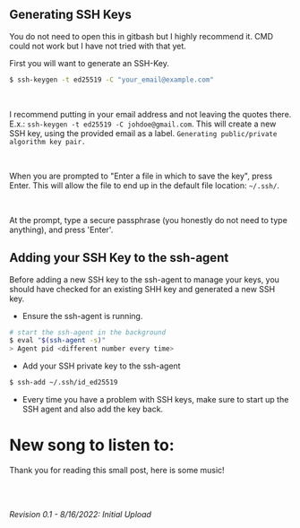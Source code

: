 <!-- ---
# can edit: title, date, categories, and tags
layout: post
title: "SSH-Key Setup"
date: 2022-08-16 12:00:00 -0500
categories: [Homelab]
tags: [Homelab, Security, SSH]
--- -->

## Generating SSH Keys

You do not need to open this in gitbash but I highly recommend it. CMD could not work but I have not tried with that yet.

First you will want to generate an SSH-Key.
```bash
$ ssh-keygen -t ed25519 -C "your_email@example.com"
```
<br>

I recommend putting in your email address and not leaving the quotes there. E.x.: `ssh-keygen -t ed25519 -C johdoe@gmail.com`.
This will create a new SSH key, using the provided email as a label.
`Generating public/private algorithm key pair.`

<br>

When you are prompted to "Enter a file in which to save the key", press Enter. This will allow the file to end up in the default file location: `~/.ssh/`.

<br>

At the prompt, type a secure passphrase (you honestly do not need to type anything), and press 'Enter'. 

## Adding your SSH Key to the ssh-agent

Before adding a new SSH key to the ssh-agent to manage your keys, you should have checked for an existing SHH key and generated a new SSH key.

- Ensure the ssh-agent is running.

```bash
# start the ssh-agent in the background
$ eval "$(ssh-agent -s)"
> Agent pid <different number every time>
```

- Add your SSH private key to the ssh-agent

```bash
$ ssh-add ~/.ssh/id_ed25519
```

- Every time you have a problem with SSH keys, make sure to start up the SSH agent and also add the key back.

# New song to listen to:

Thank you for reading this small post, here is some music!

<br>
<br>

_Revision 0.1 - 8/16/2022: Initial Upload_
<br>
